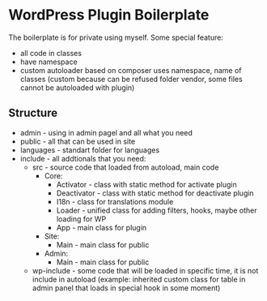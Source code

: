 # WordPress Plugin Boilerplate

The boilerplate is for private using myself.
Some special feature:

- all code in classes
- have namespace
- custom autoloader based on composer uses namespace, name of classes (custom because can be refused folder vendor, some files cannot be autoloaded with plugin)

## Structure

- admin - using in admin pagel and all what you need
- public - all that can be used in site
- languages - standart folder for languages
- include - all addtionals that you need:
  - src - source code that loaded from autoload, main code
    - Core:
      - Activator - class with static method for activate plugin
      - Deactivator - class with static method for deactivate plugin
      - I18n - class for translations module
      - Loader - unified class for adding filters, hooks, maybe other loading for WP
      - App - main class for plugin
    - Site:
      - Main - main class for public
    - Admin:
      - Main - main class for public
  - wp-include - some code that will be loaded in specific time, it is not include in autoload (example: inherited custom class for table in admin panel that loads in special hook in some moment)
